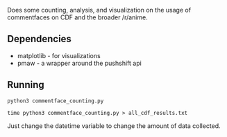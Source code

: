 Does some counting, analysis, and visualization on the usage of commentfaces on CDF and the broader /r/anime.

Dependencies
----
* matplotlib - for visualizations
* pmaw - a wrapper around the pushshift api

Running
----
`python3 commentface_counting.py`

`time python3 commentface_counting.py > all_cdf_results.txt`

Just change the datetime variable to change the amount of data collected.
